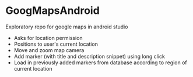 # GoogMapsAndroid
Exploratory repo for google maps in android studio
- Asks for location permission
- Positions to user's current location
- Move and zoom map camera
- Add marker (with title and description snippet) using long click  
- Load in previously added markers from database according to region of current location
